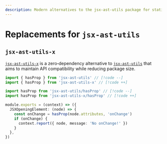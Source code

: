 ```yaml
---
description: Modern alternatives to the jsx-ast-utils package for statically analyzing JSX ASTs
---
```


# Replacements for `jsx-ast-utils`

## `jsx-ast-utils-x`

[`jsx-ast-utils-x`](https://github.com/eslinter/jsx-ast-utils-x) is a zero‑dependency alternative to [`jsx-ast-utils`](https://github.com/jsx-eslint/jsx-ast-utils) that aims to maintain API compatibility while reducing package size.

```ts
import { hasProp } from 'jsx-ast-utils' // [!code --]
import { hasProp } from 'jsx-ast-utils-x' // [!code ++]

import hasProp from 'jsx-ast-utils/hasProp' // [!code --]
import hasProp from 'jsx-ast-utils-x/hasProp' // [!code ++]

module.exports = (context) => ({
  JSXOpeningElement: (node) => {
    const onChange = hasProp(node.attributes, 'onChange')
    if (onChange) {
      context.report({ node, message: 'No onChange!' })
    }
  },
})
```

